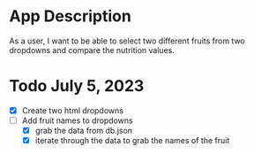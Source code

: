 # App Description

As a user, I want to be able to select two different fruits from two dropdowns and compare the nutrition values.

# Todo July 5, 2023

- [x] Create two html dropdowns
- [ ] Add fruit names to dropdowns
  - [x] grab the data from db.json
  - [x] iterate through the data to grab the names of the fruit
